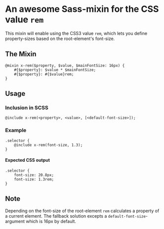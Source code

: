 # An awesome Sass-mixin for the CSS value `rem`

This mixin will enable using the CSS3 value `rem`, which lets you define
property-sizes based on the root-element's font-size.

## The Mixin

	@mixin x-rem($property, $value, $mainFontSize: 16px) {
		#{$property}: $value * $mainFontSize;
		#{$property}: #{$value}rem;
	}

## Usage

### Inclusion in SCSS

	@include x-rem(<property>, <value>, [<default-font-size>]);

### Example

	.selector {
		@include x-rem(font-size, 1.3);
	}

#### Expected CSS output

	.selector {
		font-size: 20.8px;
		font-size: 1.3rem;
	}

## Note

Depending on the font-size of the root-element `rem` calculates a property of a
current element. The fallback solution excepts a `default-font-size`- argument
which is 16px by default.
